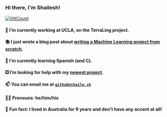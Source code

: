 ### Hi there, I'm Shailesh!

[![HitCount](http://hits.dwyl.com/svasandani/svasandani.svg)](http://hits.dwyl.com/svasandani/svasandani)

#### 🔭 I’m currently working at UCLA, on the TerraLing project.
#### 📚 I just wrote a blog post about [writing a Machine Learning project from scratch](https://blog.shaile.sh/posts/machine-learning-from-scratch-part-1/).
#### 🌱 I’m currently learning Spanish (and C).
#### ❎ I’m looking for help with my [newest project](https://github.com/svasandani/dynamic-tags).
#### 📫 You can email me at [`github@shaile.sh`](mailto:github@shaile.sh)
#### 🤵🏽 Pronouns: he/him/his
#### 🦘 Fun fact: I lived in Australia for 9 years and don't have any accent at all!
